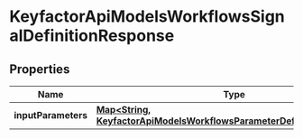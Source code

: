 

# KeyfactorApiModelsWorkflowsSignalDefinitionResponse


## Properties

| Name | Type | Description | Notes |
|------------ | ------------- | ------------- | -------------|
|**inputParameters** | [**Map&lt;String, KeyfactorApiModelsWorkflowsParameterDefinitionResponse&gt;**](KeyfactorApiModelsWorkflowsParameterDefinitionResponse.md) |  |  [optional] |



